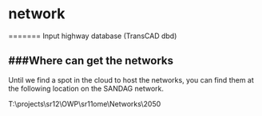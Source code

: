 # network
=======
Input highway database (TransCAD dbd)  

###Where can get the networks
------
Until we find a spot in the cloud to host the networks, you can find them at the following location on the SANDAG network.

T:\projects\sr12\OWP\sr11ome\Networks\2050